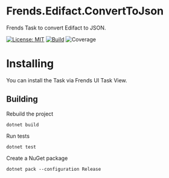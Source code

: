 # Frends.Edifact.ConvertToJson
Frends Task to convert Edifact to JSON.

[![License: MIT](https://img.shields.io/badge/License-MIT-green.svg)](https://opensource.org/licenses/MIT) 
[![Build](https://github.com/FrendsPlatform/Frends.Edifact/actions/workflows/Frends.Edifact.ConvertToJson_main.yml/badge.svg)](https://github.com/FrendsPlatform/Frends.Edifact/actions)
![Coverage](https://app-github-custom-badges.azurewebsites.net/Badge?key=FrendsPlatform/Frends.Edifact/Frends.Edifact.ConvertToJson|main)

# Installing

You can install the Task via Frends UI Task View.

## Building


Rebuild the project

`dotnet build`

Run tests
 
`dotnet test`


Create a NuGet package

`dotnet pack --configuration Release`